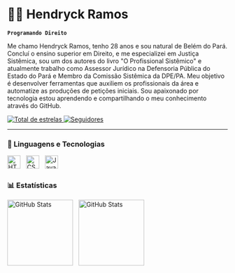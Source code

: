 # 👨‍💻 Hendryck Ramos

**`Programando Direito`**

Me chamo Hendryck Ramos, tenho 28 anos e sou natural de Belém do Pará. Concluí o ensino superior em Direito, e me especializei em Justiça Sistêmica, sou um dos autores do livro "O Profissional Sistêmico" e atualmente trabalho como Assessor Jurídico na Defensoria Pública do Estado do Pará e Membro da Comissão Sistêmica da DPE/PA. Meu objetivo é desenvolver ferramentas que auxiliem os profissionais da área e automatize as produções de petições iniciais. Sou apaixonado por tecnologia estou aprendendo e compartilhando o meu conhecimento através do GitHub.

<p align="left">
    <a href="https://github.com/HendryckRamos?tab=repositories&sort=stargazers">
        <img 
            alt="Total de estrelas" 
            title="Total de estrelas GitHub" 
            src="https://custom-icon-badges.demolab.com/github/stars/HendryckRamos?color=55960c&style=for-the-badge&labelColor=488207&logo=star&label=estrelas"
        />
    </a>
    <a href="https://github.com/HendryckRamos?tab=followers">
        <img 
            alt="Seguidores" 
            title="Me siga no GitHub" 
            src="https://custom-icon-badges.demolab.com/github/followers/HendryckRamos?color=236ad3&labelColor=1155ba&style=for-the-badge&logo=github&label=Seguidores&logoColor=white"
        />
    </a>
</p>

---

### 🤖 Linguagens e Tecnologias

<img 
    align="left" 
    alt="HTML"
    title="HTML" 
    width="30px" 
    style="padding-right: 10px;" 
    src="https://cdn.jsdelivr.net/gh/devicons/devicon@latest/icons/html5/html5-original.svg" 
/>
<img 
    align="left" 
    alt="CSS" 
    title="CSS"
    width="30px" 
    style="padding-right: 10px;" 
    src="https://cdn.jsdelivr.net/gh/devicons/devicon@latest/icons/css3/css3-original.svg" 
/>
<img 
    align="left" 
    alt="JavaScript" 
    title="JavaScript"
    width="30px" 
    style="padding-right: 10px;" 
    src="https://cdn.jsdelivr.net/gh/devicons/devicon@latest/icons/javascript/javascript-original.svg" 
/>


<br/>
<br/>

### 📊 Estatísticas

<p>
  <img 
    align="left" 
    alt="GitHub Stats" 
    height="150" 
    style="padding-right: 10px;" 
    src="https://github-readme-stats.vercel.app/api?username=HendryckRamos&show_icons=true&theme=tokyonight&include_all_commits=true&locale=pt-br" 
  />

<img 
      align="left" 
      alt="GitHub Stats" 
      height="150" 
      src="https://github-readme-stats.vercel.app/api/top-langs/?username=HendryckRamos&theme=tokyonight&layout=compact&custom_title=Tecnologias&langs_count=9" 
  />

</p>
